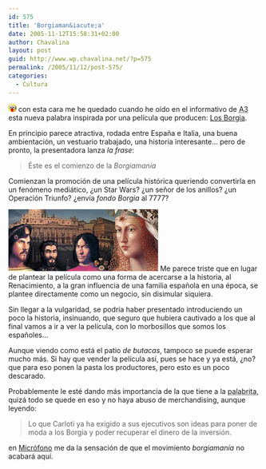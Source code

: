```yaml
---
id: 575
title: 'Borgiaman&iacute;a'
date: 2005-11-12T15:58:31+02:00
author: Chavalina
layout: post
guid: http://www.wp.chavalina.net/?p=575
permalink: /2005/11/12/post-575/
categories:
  - Cultura
---
```

![emo](/imagenes/emoticonos/ojosaltones.gif) con esta cara me he quedado cuando he o&iacute;do en el informativo de <acronym title="Antena 3">A3</acronym> esta nueva palabra inspirada por una pel&iacute;cula que producen: <a href="http://www.antena3.es/a3tv2004/servlet/GestorWeb?opera=getFicha&#038;idPag=765&#038;dest=/web/html/ficha/index.jsp" target="_blank">Los Borgia</a>.

En principio parece atractiva, rodada entre Espa&ntilde;a e Italia, una buena ambientaci&oacute;n, un vestuario trabajado, una historia interesante&#8230; pero de pronto, la presentadora lanza _la frase_:

> &Eacute;ste es el comienzo de la _Borgiaman&iacute;a_

Comienzan la promoci&oacute;n de una pel&iacute;cula hist&oacute;rica queriendo convertirla en un fen&oacute;meno medi&aacute;tico, &iquest;un Star Wars? &iquest;un se&ntilde;or de los anillos? &iquest;un Operaci&oacute;n Triunfo? &iquest;env&iacute;a _fondo Borgia_ al 7777?

<img class="imgizqda" src="/imagenes/fotos/familiaborgia.jpg" alt="Familia Borgia" /> Me parece triste que en lugar de plantear la pel&iacute;cula como una forma de acercarse a la historia, al Renacimiento, a la gran influencia de una familia espa&ntilde;ola en una &eacute;poca, se plantee directamente como un negocio, sin disimular siquiera. 

Sin llegar a la vulgaridad, se podr&iacute;a haber presentado introduciendo un poco la historia, insinuando, que seguro que hubiera cautivado a los que al final vamos a ir a ver la pel&iacute;cula, con lo morbosillos que somos los espa&ntilde;oles&#8230;

Aunque viendo como est&aacute; el patio _de butacas_, tampoco se puede esperar mucho m&aacute;s. Si hay que vender la pel&iacute;cula as&iacute;, pues se hace y ya est&aacute;, &iquest;no? que para eso ponen la pasta los productores, pero esto es un poco descarado.

Probablemente le est&eacute; dando m&aacute;s importancia de la que tiene a la <acronym title="Borgiaman&iacute;a">palabrita</acronym>, quiz&aacute; todo se quede en eso y no haya abuso de merchandising, aunque leyendo:

> Lo que Carloti ya ha exigido a sus ejecutivos son ideas para poner de moda a los Borgia y poder recuperar el dinero de la inversi&oacute;n.

en <a href="http://blogs.periodistadigital.com/microfono.php/2005/09/27/todos_al_cine_antena_3_produce_su_propia" target="_blank">Micr&oacute;fono</a> me da la sensaci&oacute;n de que el movimiento _borgiaman&iacute;a_ no acabar&aacute; aqu&iacute;.